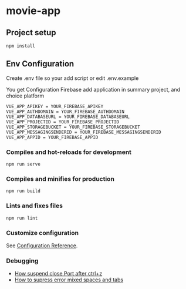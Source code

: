 # movie-app

## Project setup
```
npm install
```

## Env Configuration
Create .env file so your add script or edit .env.example

You get Configuration Firebase add application in summary project, and choice platform
```
VUE_APP_APIKEY = YOUR_FIREBASE_APIKEY
VUE_APP_AUTHDOMAIN = YOUR_FIREBASE_AUTHDOMAIN
VUE_APP_DATABASEURL = YOUR_FIREBASE_DATABASEURL
VUE_APP_PROJECTID = YOUR_FIREBASE_PROJECTID
VUE_APP_STORAGEBUCKET = YOUR_FIREBASE_STORAGEBUCKET
VUE_APP_MESSAGINGSENDERID = YOUR_FIREBASE_MESSAGINGSENDERID
VUE_APP_APPID = YOUR_FIREBASE_APPID 
```

### Compiles and hot-reloads for development
```
npm run serve
```

### Compiles and minifies for production
```
npm run build
```

### Lints and fixes files
```
npm run lint
```

### Customize configuration
See [Configuration Reference](https://cli.vuejs.org/config/).

### Debugging
- [How suspend close Port after ctrl+z](https://stackoverflow.com/questions/34257803/node-js-is-still-listening-to-the-port-after-ctrlz?answertab=oldest#tab-top)
- [How to supress error mixed spaces and tabs](https://stackoverflow.com/questions/52269041/how-to-supress-error-mixed-spaces-and-tabs#:~:text=It%20means%20that%20in%20your,or%20spaces%20but%20never%20both.)